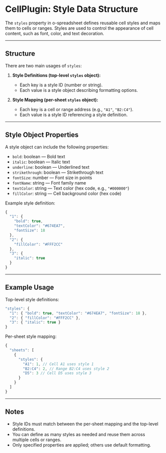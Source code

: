 # CellPlugin: Style Data Structure

The `styles` property in o-spreadsheet defines reusable cell styles and maps them to cells or ranges. Styles are used to control the appearance of cell content, such as font, color, and text decoration.

---

## Structure

There are two main usages of `styles`:

1. **Style Definitions (top-level `styles` object):**

   - Each key is a style ID (number or string).
   - Each value is a style object describing formatting options.

2. **Style Mapping (per-sheet `styles` object):**
   - Each key is a cell or range address (e.g., `"A1"`, `"B2:C4"`).
   - Each value is a style ID referencing a style definition.

---

## Style Object Properties

A style object can include the following properties:

- `bold`: boolean — Bold text
- `italic`: boolean — Italic text
- `underline`: boolean — Underlined text
- `strikethrough`: boolean — Strikethrough text
- `fontSize`: number — Font size in points
- `fontName`: string — Font family name
- `textColor`: string — Text color (hex code, e.g., `"#000000"`)
- `fillColor`: string — Cell background color (hex code)

Example style definition:

```js
{
  "1": {
    "bold": true,
    "textColor": "#674EA7",
    "fontSize": 18
  },
  "2": {
    "fillColor": "#FFF2CC"
  },
  "3": {
    "italic": true
  }
}
```

---

## Example Usage

Top-level style definitions:

```js
"styles": {
  "1": { "bold": true, "textColor": "#674EA7", "fontSize": 18 },
  "2": { "fillColor": "#FFF2CC" },
  "3": { "italic": true }
}
```

Per-sheet style mapping:

```js
{
  "sheets": [
    {
      "styles": {
        "A1": 1, // Cell A1 uses style 1
        "B2:C4": 2, // Range B2:C4 uses style 2
        "D5": 3 // Cell D5 uses style 3
      }
    }
  ]
}
```

---

## Notes

- Style IDs must match between the per-sheet mapping and the top-level definitions.
- You can define as many styles as needed and reuse them across multiple cells or ranges.
- Only specified properties are applied; others use default formatting.
